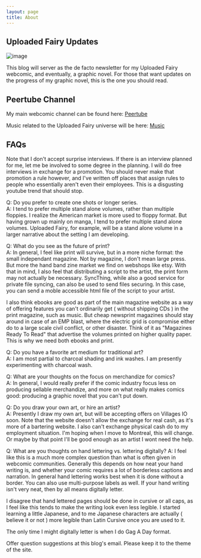 ```yaml
---
layout: page
title: About
---
```

## Uploaded Fairy Updates
![image](https://lwflouisa.github.io/uploadedfairyalt/pages/coverart/cover4.jpg)

This blog will server as the de facto newsletter for my Uploaded Fairy webcomic, and eventually, a graphic novel. For those that want updates on the progress of my graphic novel, this is the one you should read.

## Peertube Channel
My main webcomic channel can be found here: [Peertube](https://video.ploud.jp/video-channels/mytalkshow/videos)

Music related to the Uploaded Fairy universe will be here: [Music](https://video.ploud.jp/video-channels/musicchannel/videos)

## FAQs

Note that I don't accept surprise interviews. If there is an interview planned for me, let me be involved to some degree in the planning. I will do free interviews in exchange for a promotion. You should never make that promotion a rule however, and I've written off places that assign rules to people who essentially aren't even their employees. This is a disgusting youtube trend that should stop.

Q: Do you prefer to create one shots or longer series.<br />
A: I tend to prefer multiple stand alone volumes, rather than multiple floppies. I realize the American market is more used to floppy format. But having grown up mainly on manga, I tend to prefer multiple stand alone volumes. Uploaded Fairy, for example, will be a stand alone volume in a larger narrative about the setting I am developing.

Q: What do you see as the future of print?<br />
A: In general, I feel like print will survive, but in a more niche format: the small independant magazine. Not by magazine, I don't mean large press. But more the hand band zine market we find on webshops like etsy. With that in mind, I also feel that distributing a script to the artist, the print form may not actually be necessary. SyncThing, while also a good service for private file syncing, can also be used to send files securing. In this case, you can send a moble accessible html file of the script to your artist.

I also think ebooks are good as part of the main magazine website as a way of offering features you can't ordinarily get ( without shipping CDs ) in the print magazine, such as music. But cheap newsprint magazines should stay around in case of an EMP blast, where the electric grid is compromise either do to a large scale civil conflict, or other disaster. Think of it as "Magazines Ready To Read" that advertise the volumes printed on higher quality paper. This is why we need both ebooks and print.

Q: Do you have a favorite art medium for traditional art?<br />
A: I am most partial to charcoal shading and ink washes. I am presently experimenting with charcoal wash.

Q: What are your thoughts on the focus on merchandize for comics?<br />
A: In general, I would really prefer if the comic industry focus less on producing sellable merchandize, and more on what really makes comics good: producing a graphic novel that you can't put down.

Q: Do you draw your own art, or hire an artist?<br />
A: Presently I draw my own art, but will be accepting offers on Villages IO soon. Note that the website doesn't allow the exchange for real cash, as it's more of a bartering website. I also can't exchange physical cash do to my employment situation. I'm hoping when I move to Montreal, this will change. Or maybe by that point I'll be good enough as an artist I wont need the help.

Q: What are you thoughts on hand lettering vs. lettering digitally?
A: I feel like this is a much more complex question than what is often given in webcomic communities. Generally this depends on how neat your hand writing is, and whether your comic requires a lot of borderless captions and narration. In general hand lettering works best when it is done without a border. You can also use multi-purpose labels as well. If your hand writing isn't very neat, then by all means digitally letter.

I disagree that hand lettered pages should be done in cursive or all caps, as I feel like this tends to make the writing look even less legible. I started learning a little Japanese, and to me Japanese characters are actually ( believe it or not ) more legible than Latin Cursive once you are used to it.

The only time I might digitally letter is when I do Gag A Day format.

Offer question suggestions at this blog's email. Please keep it to the theme of the site.
